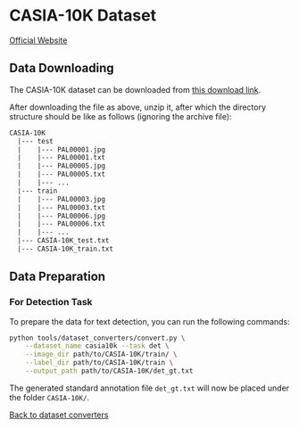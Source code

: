 # CASIA-10K Dataset
[Official Website](http://www.nlpr.ia.ac.cn/pal/CASIA10K.html)

## Data Downloading

The CASIA-10K dataset can be downloaded from [this download link](http://www.nlpr.ia.ac.cn/pal/CASIA10K.html).

After downloading the file as above, unzip it, after which the directory structure should be like as follows (ignoring the archive file):

```txt
CASIA-10K
  |--- test
  |    |--- PAL00001.jpg
  |    |--- PAL00001.txt
  |    |--- PAL00005.jpg
  |    |--- PAL00005.txt
  |    |--- ...
  |--- train
  |    |--- PAL00003.jpg
  |    |--- PAL00003.txt
  |    |--- PAL00006.jpg
  |    |--- PAL00006.txt
  |    |--- ...
  |--- CASIA-10K_test.txt
  |--- CASIA-10K_train.txt
```

## Data Preparation

### For Detection Task

To prepare the data for text detection, you can run the following commands:

```bash
python tools/dataset_converters/convert.py \
    --dataset_name casia10k --task det \
    --image_dir path/to/CASIA-10K/train/ \
    --label_dir path/to/CASIA-10K/train \
    --output_path path/to/CASIA-10K/det_gt.txt
```

The generated standard annotation file `det_gt.txt` will now be placed under the folder `CASIA-10K/`.

[Back to dataset converters](converters.md)
